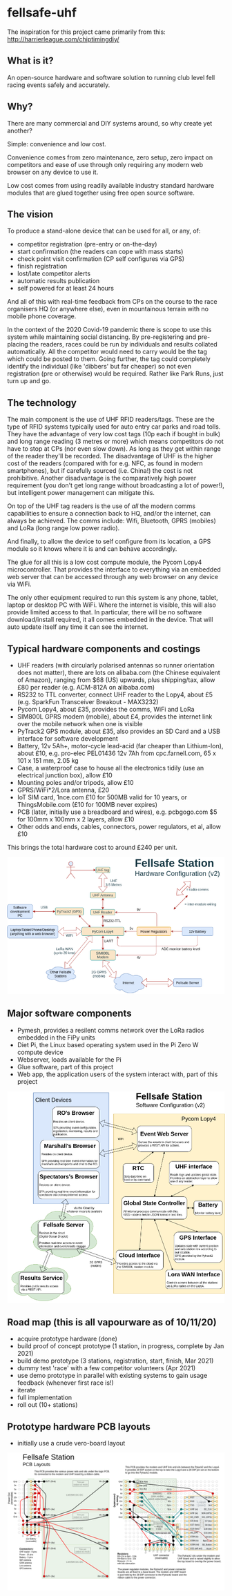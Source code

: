 # fellsafe-uhf
The inspiration for this project came primarily from this: http://harrierleague.com/chiptimingdiy/

## What is it?
An open-source hardware and software solution to running club level fell racing events safely and accurately.

## Why?
There are many commercial and DIY systems around, so why create yet another?

Simple: convenience and low cost.

Convenience comes from zero maintenance, zero setup, zero impact on competitors and ease of use through only requiring any modern web browser on any device to use it.

Low cost comes from using readily available industry standard hardware modules that are glued together using free open source software.

## The vision
To produce a stand-alone device that can be used for all, or any, of:
 - competitor registration (pre-entry or on-the-day)
 - start confirmation (the readers can cope with mass starts)
 - check point visit confirmation (CP self configures via GPS)
 - finish registration
 - lost/late competitor alerts
 - automatic results publication
 - self powered for at least 24 hours
 
And all of this with real-time feedback from CPs on the course to the race organisers HQ (or anywhere else), even in mountainous terrain with no mobile phone coverage.

In the context of the 2020 Covid-19 pandemic there is scope to use this system while maintaining social distancing. By pre-registering and pre-placing the readers, races could be run by individuals and results collated automatically. All the competitor would need to carry would be the tag which could be posted to them. Going further, the tag could completely identify the individual (like 'dibbers' but far cheaper) so not even registration (pre or otherwise) would be required. Rather like Park Runs, just turn up and go.
 
## The technology
The main component is the use of UHF RFID readers/tags. These are the type of RFID systems typically used for auto entry car parks and road tolls. They have the advantage of very low cost tags (10p each if bought in bulk) and long range reading (3 metres or more) which means competitors do not have to stop at CPs (nor even slow down). As long as they get within range of the reader they'll be recorded. The disadvantage of UHF is the higher cost of the readers (compared with for e.g. NFC, as found in modern smartphones), but if carefully sourced (i.e. China!) the cost is not prohibitive. Another disadvantage is the comparatively high power requirement (you don't get long range without broadcasting a lot of power!), but intelligent power management can mitigate this.

On top of the UHF tag readers is the use of *all* the modern comms capabilities to ensure a connection back to HQ, and/or the internet, can always be achieved. The comms include: Wifi, Bluetooth, GPRS (mobiles) and LoRa (long range low power radio).

And finally, to allow the device to self configure from its location, a GPS module so it knows where it is and can behave accordingly.

The glue for all this is a low cost compute module, the Pycom Lopy4 microcontroller. That provides the interface to everything via an embedded web server that can be accessed through any web browser on any device via WiFi.

The only other equipment required to run this system is any phone, tablet, laptop or desktop PC with WiFi. Where the internet is visible, this will also provide limited access to that. In particular, there will be no software download/install required, it all comes embedded in the device. That will auto update itself any time it can see the internet.

## Typical hardware components and costings

 - UHF readers (with circularly polarised antennas so runner orientation does not matter), there are lots on alibaba.com (the Chinese equivalent of Amazon), ranging from $68 (US) upwards, plus shipping/tax, allow £80 per reader (e.g. ACM-812A on alibaba.com)
 - RS232 to TTL converter, connect UHF reader to the Lopy4, about £5 (e.g. SparkFun Transceiver Breakout - MAX3232)
 - Pycom Lopy4, about £35, provides the comms, WiFi and LoRa
 - SIM800L GPRS modem (mobile), about £4, provides the internet link over the mobile network when one is visible
 - PyTrack2 GPS module, about £35, also provides an SD Card and a USB interface for software development
 - Battery, 12v 5Ah+, motor-cycle lead-acid (far cheaper than Lithium-Ion), about £10, e.g. pro-elec PEL01436 12v 7Ah from cpc.farnell.com, 65 x 101 x 151 mm, 2.05 kg
 - Case, a waterproof case to house all the electronics tidily (use an electrical junction box), allow £10
 - Mounting poles and/or tripods, allow £10
 - GPRS/WiFi*2/Lora antenna, £20
 - IoT SIM card, 1nce.com £10 for 500MB valid for 10 years, or ThingsMobile.com (£10 for 100MB never expires)
 - PCB (later, initially use a breadboard and wires), e.g. pcbgogo.com $5 for 100mm x 100mm x 2 layers, allow £10
 - Other odds and ends, cables, connectors, power regulators, et al, allow £10
 
 This brings the total hardware cost to around £240 per unit. 

 ![Hardware Config](/hardware-config.drawio.png)
 
 ## Major software components
 
  - Pymesh, provides a resilent comms network over the LoRa radios embedded in the FiPy units
  - Diet Pi, the Linux based operating system used in the Pi Zero W compute device
  - Webserver, loads available for the Pi
  - Glue software, part of this project
  - Web app, the application users of the system interact with, part of this project

  ![Software Config](/software-config.drawio.png)
  
  ## Road map (this is all vapourware as of 10/11/20)
  
   - acquire prototype hardware (done)
   - build proof of concept prototype (1 station, in progress, complete by Jan 2021)
   - build demo prototype (3 stations, registration, start, finish, Mar 2021)
   - dummy test 'race' with a few competitor volunteers (Apr 2021)
   - use demo prototype in parallel with existing systems to gain usage feedback (whenever first race is!)
   - iterate
   - full implementation
   - roll out (10+ stations)
   
  ## Prototype hardware PCB layouts

   - initially use a crude vero-board layout

   ![Hardware PCB layouts](/hardware-pcb.drawio.png)
